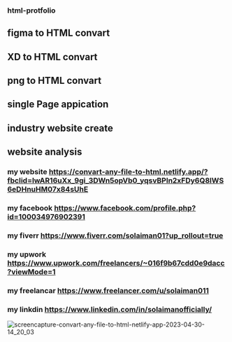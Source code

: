 ﻿### html-protfolio
 ## figma to HTML convart
 ## XD to HTML convart
 ## png to HTML convart
 ## single Page appication
 ## industry website create
 ## website analysis
 ### my website https://convart-any-file-to-html.netlify.app/?fbclid=IwAR16uXx_9gi_3DWn5opVb0_yqsvBPln2xFDy6Q8lWS6eDHnuHM07x84sUhE
 ### my facebook https://www.facebook.com/profile.php?id=100034976902391
 ### my fiverr  https://www.fiverr.com/solaiman01?up_rollout=true
 ### my upwork https://www.upwork.com/freelancers/~016f9b67cdd0e9dacc?viewMode=1
 ### my freelancar https://www.freelancer.com/u/solaiman011
 ### my linkdin https://www.linkedin.com/in/solaimanofficially/
![screencapture-convart-any-file-to-html-netlify-app-2023-04-30-14_20_03](https://user-images.githubusercontent.com/93696273/235343152-b236282e-d163-454b-8db0-8be4230e3f89.png)
